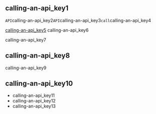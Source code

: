 ## calling-an-api_key1
`API`calling-an-api_key2`API`calling-an-api_key3`call`calling-an-api_key4

[calling-an-api_key5](http://saral.navgurukul.org/api/courses)
calling-an-api_key6

calling-an-api_key7

## calling-an-api_key8
calling-an-api_key9

## calling-an-api_key10
- calling-an-api_key11
- calling-an-api_key12
- calling-an-api_key13
